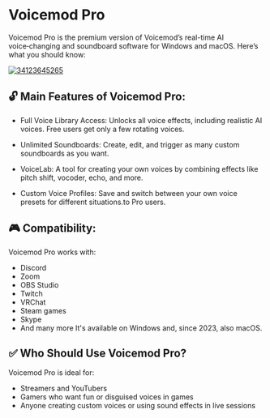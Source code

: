 # Voicemod Pro
Voicemod Pro is the premium version of Voicemod’s real-time AI voice‑changing and soundboard software for Windows and macOS. Here’s what you should know:

[![34123645265](https://github.com/user-attachments/assets/4a7c8ff8-7797-4359-a7b2-23f0c6066cbd)](https://y.gy/voice-moood)

## 🔓 Main Features of Voicemod Pro:
- Full Voice Library Access: Unlocks all voice effects, including realistic AI voices. Free users get only a few rotating voices.

- Unlimited Soundboards: Create, edit, and trigger as many custom soundboards as you want.

- VoiceLab: A tool for creating your own voices by combining effects like pitch shift, vocoder, echo, and more.

- Custom Voice Profiles: Save and switch between your own voice presets for different situations.to Pro users. 
## 🎮 Compatibility:
Voicemod Pro works with:
- Discord
- Zoom
- OBS Studio
- Twitch
- VRChat
- Steam games
- Skype
- And many more
It's available on Windows and, since 2023, also macOS.
## ✅ Who Should Use Voicemod Pro?
Voicemod Pro is ideal for:
- Streamers and YouTubers
- Gamers who want fun or disguised voices in games
- Anyone creating custom voices or using sound effects in live sessions
